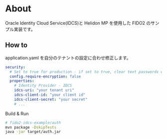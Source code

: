 # About

Oracle Identity Cloud Service(IDCS)と Helidon MP を使用した FIDO2 のサンプル実装です。

## How to

application.yaml を自分のテナントの設定に合わせ修正します。

```yaml
security:
  # Set to true for production - if set to true, clear text passwords will cause failure
  config.require-encryption: false
  properties:
    # Identity Provider - IDCS
    idcs-uri: "your tenant uri"
    idcs-client-id: "your client id"
    idcs-client-secret: "your secret"
    # ...
```

Build & Run

```bash
# fido2-idcs-example/auth
mvn package -DskipTests
java -jar target/auth.jar
```
